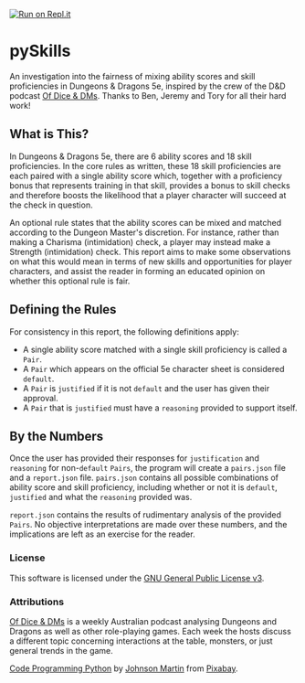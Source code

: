 [![Run on Repl.it](https://repl.it/badge/github/zachwingrave/pySkills)](https://repl.it/github/zachwingrave/pySkills)

# pySkills

An investigation into the fairness of mixing ability scores and skill proficiencies in Dungeons & Dragons 5e, inspired by the crew of the D&D podcast [Of Dice & DMs](https://soundcloud.com/ofdiceanddms). Thanks to Ben, Jeremy and Tory for all their hard work!

## What is This?

In Dungeons & Dragons 5e, there are 6 ability scores and 18 skill proficiencies. In the core rules as written, these 18 skill proficiencies are each paired with a single ability score which, together with a proficiency bonus that represents training in that skill, provides a bonus to skill checks and therefore boosts the likelihood that a player character will succeed at the check in question.

An optional rule states that the ability scores can be mixed and matched according to the Dungeon Master's discretion. For instance, rather than making a Charisma (intimidation) check, a player may instead make a Strength (intimidation) check. This report aims to make some observations on what this would mean in terms of new skills and opportunities for player characters, and assist the reader in forming an educated opinion on whether this optional rule is fair.

## Defining the Rules

For consistency in this report, the following definitions apply:

- A single ability score matched with a single skill proficiency is called a `Pair`.
- A `Pair` which appears on the official 5e character sheet is considered `default`.
- A `Pair` is `justified` if it is not `default` and the user has given their approval.
- A `Pair` that is `justified` must have a `reasoning` provided to support itself.

## By the Numbers

Once the user has provided their responses for `justification` and `reasoning` for non-`default` `Pairs`, the program will create a `pairs.json` file and a `report.json` file. `pairs.json` contains all possible combinations of ability score and skill proficiency, including whether or not it is `default`, `justified` and what the `reasoning` provided was.

`report.json` contains the results of rudimentary analysis of the provided `Pairs`. No objective interpretations are made over these numbers, and the implications are left as an exercise for the reader.

### License
This software is licensed under the [GNU General Public License v3](LICENSE.md).

### Attributions
[Of Dice & DMs](https://soundcloud.com/ofdiceanddms) is a weekly Australian podcast analysing Dungeons and Dragons as well as other role-playing games. Each week the hosts discuss a different topic concerning interactions at the table, monsters, or just general trends in the game.

[Code Programming Python](https://pixabay.com/photos/code-programming-python-1084923/) by [Johnson Martin](https://pixabay.com/users/JohnsonMartin-724525/?utm_source=link-attribution&amp;utm_medium=referral&amp;utm_campaign=image&amp;utm_content=1084923) from [Pixabay](https://pixabay.com/?utm_source=link-attribution&amp;utm_medium=referral&amp;utm_campaign=image&amp;utm_content=1084923).

